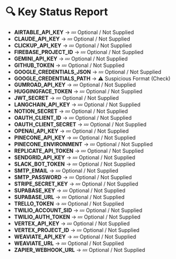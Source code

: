 # 🔍 Key Status Report

- **AIRTABLE_API_KEY** → 💤 Optional / Not Supplied
- **CLAUDE_API_KEY** → 💤 Optional / Not Supplied
- **CLICKUP_API_KEY** → 💤 Optional / Not Supplied
- **FIREBASE_PROJECT_ID** → 💤 Optional / Not Supplied
- **GEMINI_API_KEY** → 💤 Optional / Not Supplied
- **GITHUB_TOKEN** → 💤 Optional / Not Supplied
- **GOOGLE_CREDENTIALS_JSON** → 💤 Optional / Not Supplied
- **GOOGLE_CREDENTIALS_PATH** → ⚠️ Suspicious Format (Check)
- **GUMROAD_API_KEY** → 💤 Optional / Not Supplied
- **HUGGINGFACE_TOKEN** → 💤 Optional / Not Supplied
- **JWT_SECRET** → 💤 Optional / Not Supplied
- **LANGCHAIN_API_KEY** → 💤 Optional / Not Supplied
- **NOTION_SECRET** → 💤 Optional / Not Supplied
- **OAUTH_CLIENT_ID** → 💤 Optional / Not Supplied
- **OAUTH_CLIENT_SECRET** → 💤 Optional / Not Supplied
- **OPENAI_API_KEY** → 💤 Optional / Not Supplied
- **PINECONE_API_KEY** → 💤 Optional / Not Supplied
- **PINECONE_ENVIRONMENT** → 💤 Optional / Not Supplied
- **REPLICATE_API_TOKEN** → 💤 Optional / Not Supplied
- **SENDGRID_API_KEY** → 💤 Optional / Not Supplied
- **SLACK_BOT_TOKEN** → 💤 Optional / Not Supplied
- **SMTP_EMAIL** → 💤 Optional / Not Supplied
- **SMTP_PASSWORD** → 💤 Optional / Not Supplied
- **STRIPE_SECRET_KEY** → 💤 Optional / Not Supplied
- **SUPABASE_KEY** → 💤 Optional / Not Supplied
- **SUPABASE_URL** → 💤 Optional / Not Supplied
- **TRELLO_TOKEN** → 💤 Optional / Not Supplied
- **TWILIO_ACCOUNT_SID** → 💤 Optional / Not Supplied
- **TWILIO_AUTH_TOKEN** → 💤 Optional / Not Supplied
- **VERTEX_API_KEY** → 💤 Optional / Not Supplied
- **VERTEX_PROJECT_ID** → 💤 Optional / Not Supplied
- **WEAVIATE_API_KEY** → 💤 Optional / Not Supplied
- **WEAVIATE_URL** → 💤 Optional / Not Supplied
- **ZAPIER_WEBHOOK_URL** → 💤 Optional / Not Supplied
